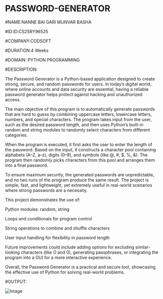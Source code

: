 # PASSWORD-GENERATOR
#NAME:NANNE BAI GARI MUNVAR BASHA

#ID:ID:CS25RY96525

#COMPANY:CODSOFT

#DURATION:4 Weeks

#DOMAIN: PYTHON PROGRAMMING

#DESCRIPTION:

The Password Generator is a Python-based application designed to create strong, secure, and random passwords for users. In today’s digital world, where online accounts and data security are essential, having a reliable password generator helps protect against hacking and unauthorized access.

The main objective of this program is to automatically generate passwords that are hard to guess by combining uppercase letters, lowercase letters, numbers, and special characters. The program takes input from the user, such as the desired password length, and then uses Python’s built-in random and string modules to randomly select characters from different categories.

When the program is executed, it first asks the user to enter the length of the password. Based on the input, it constructs a character pool containing alphabets (A–Z, a–z), digits (0–9), and symbols (like @, #, $, %, &). The program then randomly picks characters from this pool and arranges them into a final password.

To ensure maximum security, the generated passwords are unpredictable, and no two runs of the program produce the same result. The project is simple, fast, and lightweight, yet extremely useful in real-world scenarios where strong passwords are a necessity.

This project demonstrates the use of:

Python modules: random, string

Loops and conditionals for program control

String operations to combine and shuffle characters

User input handling for flexibility in password length

Future improvements could include adding options for excluding similar-looking characters (like O and 0), generating passphrases, or integrating the program into a GUI for a more interactive experience.

Overall, the Password Generator is a practical and secure tool, showcasing the effective use of Python for solving real-world problems.

#OUTPUT:

![Image](https://github.com/user-attachments/assets/a32ac889-d472-436e-85ec-e5d55eb559c4)
